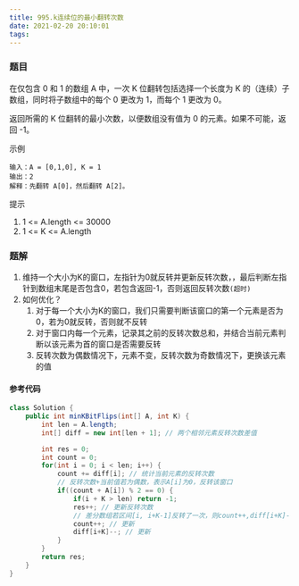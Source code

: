 ```yaml
---
title: 995.k连续位的最小翻转次数
date: 2021-02-20 20:10:01
tags:
---
```


### 题目
在仅包含 0 和 1 的数组 A 中，一次 K 位翻转包括选择一个长度为 K 的（连续）子数组，同时将子数组中的每个 0 更改为 1，而每个 1 更改为 0。

返回所需的 K 位翻转的最小次数，以便数组没有值为 0 的元素。如果不可能，返回 -1。
<!--more-->

示例
```
输入：A = [0,1,0], K = 1
输出：2
解释：先翻转 A[0]，然后翻转 A[2]。
```

提示
1. 1 <= A.length <= 30000
2. 1 <= K <= A.length

### 题解
1. 维持一个大小为K的窗口，左指针为0就反转并更新反转次数，，最后判断左指针到数组末尾是否包含0，若包含返回-1，否则返回反转次数`(超时)`
2. 如何优化？
    1. 对于每一个大小为K的窗口，我们只需要判断该窗口的第一个元素是否为0，若为0就反转，否则就不反转
    2. 对于窗口内每一个元素，记录其之前的反转次数总和，并结合当前元素判断以该元素为首的窗口是否需要反转
    3. 反转次数为偶数情况下，元素不变，反转次数为奇数情况下，更换该元素的值


#### 参考代码
```java
class Solution {
    public int minKBitFlips(int[] A, int K) {
        int len = A.length;
        int[] diff = new int[len + 1]; // 两个相邻元素反转次数差值

        int res = 0;
        int count = 0;
        for(int i = 0; i < len; i++) {
            count += diff[i]; // 统计当前元素的反转次数
            // 反转次数+当前值若为偶数，表示A[i]为0，反转该窗口
            if((count + A[i]) % 2 == 0) {
                if(i + K > len) return -1;
                res++; // 更新反转次数
                // 差分数组若区间[i, i+K-1]反转了一次，则count++,diff[i+K]--
                count++; // 更新
                diff[i+K]--; // 更新
            }
        }
        return res;
    }
}
```